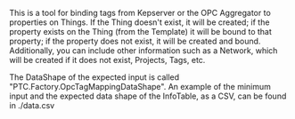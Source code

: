 This is a tool for binding tags from Kepserver or the OPC Aggregator to properties on Things. If the Thing doesn't exist, it will be created; if the property exists on the Thing (from the Template) it will be bound to that property; if the property does not exist, it will be created and bound.
Additionally, you can include other information such as a Network, which will be created if it does not exist, Projects, Tags, etc. 

The DataShape of the expected input is called "PTC.Factory.OpcTagMappingDataShape". 
An example of the minimum input and the expected data shape of the InfoTable, as a CSV, can be found in ./data.csv
